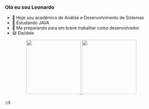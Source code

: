 ### Olá eu sou Leonardo



- 🔭 Hoje sou acadêmico de Análise e Desenvolvimento de Sistemas
- 🌱 Estudando JAVA
- 💬 Me preparando para em breve trabalhar como desenvolvedor
- 😄 Ele/dele

<div align="center">
  <a href="https://github.com/Leobarross">
  <img height="180em" src="https://github-readme-stats.vercel.app/api?username=Leobarross&show_icons=true&theme=dark&include_all_commits=true&count_private=true"/>
  <img height="180em" src="https://github-readme-stats.vercel.app/api/top-langs/?username=Leobarross&layout=compact&langs_count=7&theme=dark"/>
</div>



-->
